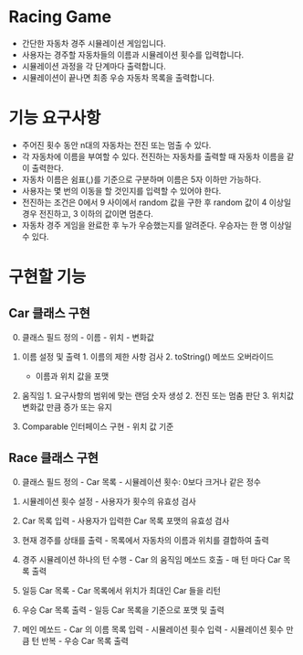 # Racing Game

  - 간단한 자동차 경주 시뮬레이션 게임입니다.
  - 사용자는 경주할 자동차들의 이름과 시뮬레이션 횟수를 입력합니다.
  - 시뮬레이션 과정을 각 단계마다 출력합니다.
  - 시뮬레이션이 끝나면 최종 우승 자동차 목록을 출력합니다.



# 기능 요구사항

  - 주어진 횟수 동안 n대의 자동차는 전진 또는 멈출 수 있다.
  - 각 자동차에 이름을 부여할 수 있다. 전진하는 자동차를 출력할 때 자동차 이름을 같이 출력한다.
  - 자동차 이름은 쉼표(,)를 기준으로 구분하며 이름은 5자 이하만 가능하다.
  - 사용자는 몇 번의 이동을 할 것인지를 입력할 수 있어야 한다.
  - 전진하는 조건은 0에서 9 사이에서 random 값을 구한 후 random 값이 4 이상일 경우 전진하고, 3 이하의 값이면 멈춘다. 
  - 자동차 경주 게임을 완료한 후 누가 우승했는지를 알려준다. 우승자는 한 명 이상일 수 있다.



# 구현할 기능


  ## Car 클래스 구현

   0. 클래스 필드 정의
    - 이름
    - 위치
    - 변화값

   1. 이름 설정 및 출력
    1. 이름의 제한 사항 검사
    2. toString() 메쏘드 오버라이드
      - 이름과 위치 값을 포맷

   2. 움직임
    1. 요구사항의 범위에 맞는 랜덤 숫자 생성
    2. 전진 또는 멈춤 판단
    3. 위치값 변화값 만큼 증가 또는 유지

   3. Comparable 인터페이스 구현
     - 위치 값 기준



  ## Race 클래스 구현

   0. 클래스 필드 정의
     - Car 목록
     - 시뮬레이션 횟수: 0보다 크거나 같은 정수

   1. 시뮬레이션 횟수 설정
     - 사용자가 횟수의 유효성 검사

   2. Car 목록 입력
     - 사용자가 입력한 Car 목록 포맷의 유효성 검사

   3. 현재 경주를 상태를 출력
     - 목록에서 자동차의 이름과 위치를 결합하여 출력

   4. 경주 시뮬레이션 하나의 턴 수행
     - Car 의 움직임 메쏘드 호출
     - 매 턴 마다 Car 목록 출력

   5. 일등 Car 목록
     - Car 목록에서 위치가 최대인 Car 들을 리턴

   6. 우승 Car 목록 출력
     - 일등 Car 목록을 기준으로 포맷 및 출력

   5. 메인 메쏘드
     - Car 의 이름 목록 입력
     - 시뮬레이션 휫수 입력
     - 시뮬레이션 횟수 만큼 턴 반복
     - 우승 Car 목록 출력
